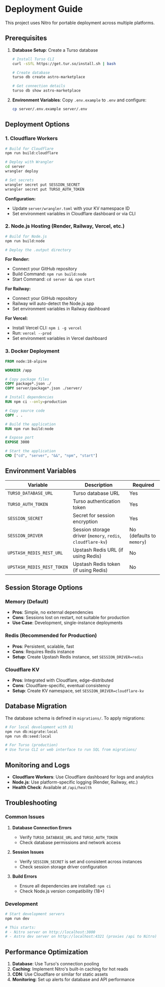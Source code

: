 # Deployment Guide

This project uses Nitro for portable deployment across multiple platforms.

## Prerequisites

1. **Database Setup**: Create a Turso database
   ```bash
   # Install Turso CLI
   curl -sSfL https://get.tur.so/install.sh | bash
   
   # Create database
   turso db create astro-marketplace
   
   # Get connection details
   turso db show astro-marketplace
   ```

2. **Environment Variables**: Copy `.env.example` to `.env` and configure:
   ```bash
   cp server/.env.example server/.env
   ```

## Deployment Options

### 1. Cloudflare Workers

```bash
# Build for Cloudflare
npm run build:cloudflare

# Deploy with Wrangler
cd server
wrangler deploy

# Set secrets
wrangler secret put SESSION_SECRET
wrangler secret put TURSO_AUTH_TOKEN
```

**Configuration:**
- Update `server/wrangler.toml` with your KV namespace ID
- Set environment variables in Cloudflare dashboard or via CLI

### 2. Node.js Hosting (Render, Railway, Vercel, etc.)

```bash
# Build for Node.js
npm run build:node

# Deploy the .output directory
```

**For Render:**
- Connect your GitHub repository
- Build Command: `npm run build:node`
- Start Command: `cd server && npm start`

**For Railway:**
- Connect your GitHub repository
- Railway will auto-detect the Node.js app
- Set environment variables in Railway dashboard

**For Vercel:**
- Install Vercel CLI: `npm i -g vercel`
- Run: `vercel --prod`
- Set environment variables in Vercel dashboard

### 3. Docker Deployment

```dockerfile
FROM node:18-alpine

WORKDIR /app

# Copy package files
COPY package*.json ./
COPY server/package*.json ./server/

# Install dependencies
RUN npm ci --only=production

# Copy source code
COPY . .

# Build the application
RUN npm run build:node

# Expose port
EXPOSE 3000

# Start the application
CMD ["cd", "server", "&&", "npm", "start"]
```

## Environment Variables

| Variable | Description | Required |
|----------|-------------|----------|
| `TURSO_DATABASE_URL` | Turso database URL | Yes |
| `TURSO_AUTH_TOKEN` | Turso authentication token | Yes |
| `SESSION_SECRET` | Secret for session encryption | Yes |
| `SESSION_DRIVER` | Session storage driver (`memory`, `redis`, `cloudflare-kv`) | No (defaults to `memory`) |
| `UPSTASH_REDIS_REST_URL` | Upstash Redis URL (if using Redis) | No |
| `UPSTASH_REDIS_REST_TOKEN` | Upstash Redis token (if using Redis) | No |

## Session Storage Options

### Memory (Default)
- **Pros**: Simple, no external dependencies
- **Cons**: Sessions lost on restart, not suitable for production
- **Use Case**: Development, single-instance deployments

### Redis (Recommended for Production)
- **Pros**: Persistent, scalable, fast
- **Cons**: Requires Redis instance
- **Setup**: Create Upstash Redis instance, set `SESSION_DRIVER=redis`

### Cloudflare KV
- **Pros**: Integrated with Cloudflare, edge-distributed
- **Cons**: Cloudflare-specific, eventual consistency
- **Setup**: Create KV namespace, set `SESSION_DRIVER=cloudflare-kv`

## Database Migration

The database schema is defined in `migrations/`. To apply migrations:

```bash
# For local development with D1
npm run db:migrate:local
npm run db:seed:local

# For Turso (production)
# Use Turso CLI or web interface to run SQL from migrations/
```

## Monitoring and Logs

- **Cloudflare Workers**: Use Cloudflare dashboard for logs and analytics
- **Node.js**: Use platform-specific logging (Render, Railway, etc.)
- **Health Check**: Available at `/api/health`

## Troubleshooting

### Common Issues

1. **Database Connection Errors**
   - Verify `TURSO_DATABASE_URL` and `TURSO_AUTH_TOKEN`
   - Check database permissions and network access

2. **Session Issues**
   - Verify `SESSION_SECRET` is set and consistent across instances
   - Check session storage driver configuration

3. **Build Errors**
   - Ensure all dependencies are installed: `npm ci`
   - Check Node.js version compatibility (18+)

### Development

```bash
# Start development servers
npm run dev

# This starts:
# - Nitro server on http://localhost:3000
# - Astro dev server on http://localhost:4321 (proxies /api to Nitro)
```

## Performance Optimization

1. **Database**: Use Turso's connection pooling
2. **Caching**: Implement Nitro's built-in caching for hot reads
3. **CDN**: Use Cloudflare or similar for static assets
4. **Monitoring**: Set up alerts for database and API performance
